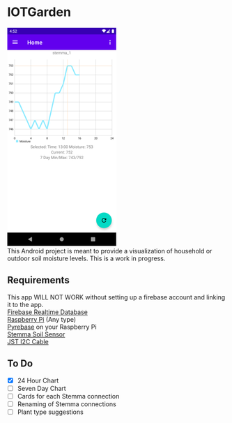 # IOTGarden
![Current Progress](currentProgress.png)<br>
This Android project is meant to provide a visualization of household or outdoor soil moisture levels.
This is a work in progress.

**Requirements**
---

This app WILL NOT WORK without setting up a firebase account and linking it to the app.<br>
[Firebase Realtime Database](https://firebase.google.com/)<br>
[Raspberry Pi](https://www.raspberrypi.org/products/raspberry-pi-4-model-b/) (Any type)<br>
[Pyrebase](https://github.com/thisbejim/Pyrebase) on your Raspberry Pi <br>
[Stemma Soil Sensor](https://www.adafruit.com/product/4026) <br>
[JST I2C Cable](https://www.adafruit.com/product/3955) <br>

**To Do**
---
- [x] 24 Hour Chart
- [ ] Seven Day Chart
- [ ] Cards for each Stemma connection
- [ ] Renaming of Stemma connections
- [ ] Plant type suggestions
